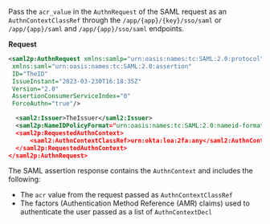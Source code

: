 Pass the `acr_value` in the `AuthnRequest` of the SAML request as an `AuthnContextClassRef` through the `/app/{app}/{key}/sso/saml` or `/app/{app}/saml` and `/app/{app}/sso/saml` endpoints.

**Request**

```xml
<saml2p:AuthnRequest xmlns:samlp="urn:oasis:names:tc:SAML:2.0:protocol"
 xmlns:saml="urn:oasis:names:tc:SAML:2.0:assertion"
 ID="TheID"
 IssueInstant="2023-03-230T16:18:35Z"
 Version="2.0"
 AssertionConsumerServiceIndex="0"
 ForceAuthn="true"/>

  <saml2:Issuer>TheIssuer</saml2:Issuer>
  <saml2p:NameIDPolicyFormat="urn:oasis:names:tc:SAML:2.0:nameid-format:?"/>
  <saml2p:RequestedAuthnContext>
      <saml2:AuthnContextClassRef>urn:okta:loa:2fa:any</saml2:AuthnContextClassRef>
  </saml2p:RequestedAuthnContext>
</saml2p:AuthnRequest>
```

The SAML assertion response contains the `AuthnContext` and includes the following:

* The `acr` value from the request passed as `AuthnContextClassRef`
* The factors (Authentication Method Reference (AMR) claims) used to authenticate the user passed as a list of `AuthnContextDecl`
